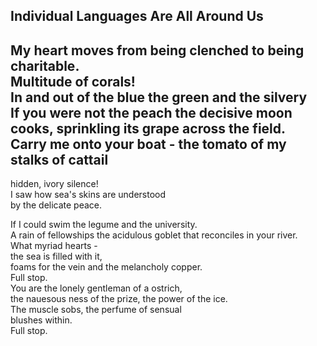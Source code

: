 Individual Languages Are All Around Us
--------------------------------------
My heart moves from being clenched to being charitable.  
Multitude of corals!  
In and out of the blue the green and the silvery  
If you were not the peach the decisive moon  
cooks, sprinkling its grape across the field.  
Carry me onto your boat - the tomato of my stalks of cattail  
-  
hidden, ivory silence!  
I saw how sea's skins are understood  
by the delicate peace.  
  
If I could swim the legume and the university.  
A rain of fellowships the acidulous goblet that reconciles in your river.  
What myriad hearts -  
the sea is filled with it,  
foams for the vein and the melancholy copper.  
Full stop.  
You are the lonely gentleman of a ostrich,  
the nauesous ness of the prize, the power of the ice.  
The muscle sobs, the perfume of sensual  
blushes within.  
Full stop.  
